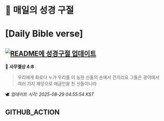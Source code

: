 # 🙏 매일의 성경 구절
# [Daily Bible verse]
## [![README에 성경구절 업데이트](https://github.com/DONGSUKA/first_test/actions/workflows/update-readme-bible.yml/badge.svg)](https://github.com/DONGSUKA/first_test/actions/workflows/update-readme-bible.yml)
<!-- START_BIBLE_VERSE -->
📖 **사무엘상 4:8**
> 우리에게 화로다 누가 우리를 이 능한 신들의 손에서 건지리요 그들은 광야에서 여러 가지 재앙으로 애굽인을 친 신들이니라

🕊️ _업데이트 시각: 2025-08-29 04:55:54 KST_
  <!-- END_BIBLE_VERSE -->
## GITHUB_ACTION
